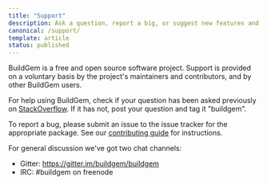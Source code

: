 ```yaml
---
title: "Support"
description: Ask a question, report a big, or suggest new features and plugins
canonical: /support/
template: article
status: published
---
```


BuildGem is a free and open source software project. Support is provided on a voluntary basis by the project's maintainers and contributors, and by other BuildGem users.

For help using BuildGem, check if your question has been asked previously on [StackOverflow](http://stackoverflow.com/questions/tagged/buildgem). If it has not, post your question and tag it "buildgem".

To report a bug, please submit an issue to the issue tracker for the appropriate package. See our [contributing guide](/contributing/) for instructions.

For general discussion we've got two chat channels:

* Gitter: <https://gitter.im/buildgem/buildgem>
* IRC: #buildgem on freenode
